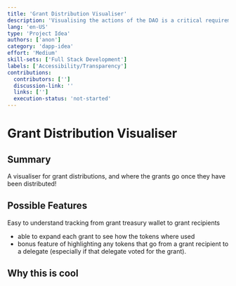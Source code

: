 ```yaml
---
title: 'Grant Distribution Visualiser'
description: 'Visualising the actions of the DAO is a critical requirement for the system to thrive once decentralised. A visualisor that makes it easy to see where grants are going and what the teams are doing with the grants (at least on chain) will allow for better tracking as well as easier flagging of potential corruption.'
lang: 'en-US'
type: 'Project Idea'
authors: ['anon']
category: 'dapp-idea'
effort: 'Medium'
skill-sets: ['Full Stack Development']
labels: ['Accessibility/Transparency']
contributions:
  contributors: ['']
  discussion-link: ''
  links: ['']
  execution-status: 'not-started'
---
```


# Grant Distribution Visualiser

## Summary

A visualiser for grant distributions, and where the grants go once they have been distributed!

## Possible Features

Easy to understand tracking from grant treasury wallet to grant recipients

- able to expand each grant to see how the tokens where used
- bonus feature of highlighting any tokens that go from a grant recipient to a delegate (especially if that delegate voted for the grant).

## Why this is cool
